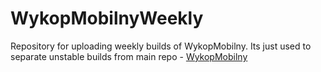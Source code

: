 # WykopMobilnyWeekly
Repository for uploading weekly builds of WykopMobilny. Its just used to separate unstable builds from main repo - [WykopMobilny](https://github.com/feelfreelinux/WykopMobilny)
